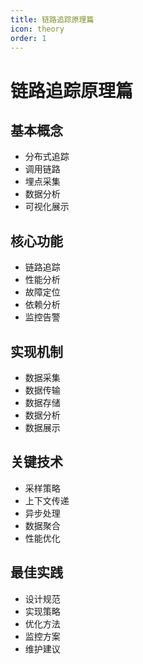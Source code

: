 ```yaml
---
title: 链路追踪原理篇
icon: theory
order: 1
---
```


# 链路追踪原理篇

## 基本概念
- 分布式追踪
- 调用链路
- 埋点采集
- 数据分析
- 可视化展示

## 核心功能
- 链路追踪
- 性能分析
- 故障定位
- 依赖分析
- 监控告警

## 实现机制
- 数据采集
- 数据传输
- 数据存储
- 数据分析
- 数据展示

## 关键技术
- 采样策略
- 上下文传递
- 异步处理
- 数据聚合
- 性能优化

## 最佳实践
- 设计规范
- 实现策略
- 优化方法
- 监控方案
- 维护建议
